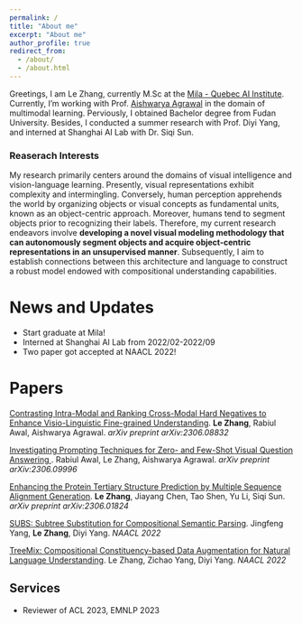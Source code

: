 ```yaml
---
permalink: /
title: "About me"
excerpt: "About me"
author_profile: true
redirect_from: 
  - /about/
  - /about.html
---
```


Greetings, I am Le Zhang, currently M.Sc at the [Mila - Quebec AI Institute](https://mila.quebec/en/person/le-zhang/).  Currently, I’m working with Prof. [Aishwarya Agrawal](https://www.iro.umontreal.ca/~agrawal/) in the domain of multimodal learning. Perviously, I obtained Bachelor degree from Fudan University. Besides, I conducted a summer research with Prof. Diyi Yang, and interned at Shanghai AI Lab with Dr. Siqi Sun.

### Reaserach Interests

My research primarily centers around the domains of visual intelligence and vision-language learning. Presently, visual representations exhibit complexity and intermingling. Conversely, human perception apprehends the world by organizing objects or visual concepts as fundamental units, known as an object-centric approach. Moreover, humans tend to segment objects prior to recognizing their labels. Therefore, my current research endeavors involve **developing a novel visual modeling methodology that can autonomously segment objects and acquire object-centric representations in an unsupervised manner**. Subsequently, I aim to establish connections between this architecture and language to construct a robust model endowed with compositional understanding capabilities.

News and Updates
======
- Start graduate at Mila!
- Interned at Shanghai AI Lab from 2022/02-2022/09
- Two paper got accepted at NAACL 2022!

Papers
======
[Contrasting Intra-Modal and Ranking Cross-Modal Hard Negatives to Enhance Visio-Linguistic Fine-grained Understanding](https://arxiv.org/abs/2306.08832). **Le Zhang**, Rabiul Awal, Aishwarya Agrawal. *arXiv preprint arXiv:2306.08832*

[Investigating Prompting Techniques for Zero- and Few-Shot Visual Question Answering ](https://arxiv.org/abs/2306.09996). Rabiul Awal, Le Zhang, Aishwarya Agrawal. *arXiv preprint arXiv:2306.09996*

[Enhancing the Protein Tertiary Structure Prediction by Multiple Sequence Alignment Generation](https://arxiv.org/abs/2306.01824). **Le Zhang**, Jiayang Chen, Tao Shen, Yu Li, Siqi Sun. *arXiv preprint arXiv:2306.01824*

[SUBS: Subtree Substitution for Compositional Semantic Parsing](https://arxiv.org/abs/2205.01538). Jingfeng Yang, **Le Zhang**, Diyi Yang. *NAACL 2022*

[TreeMix: Compositional Constituency-based Data Augmentation for Natural Language Understanding](https://arxiv.org/abs/2205.06153). Le Zhang, Zichao Yang, Diyi Yang. *NAACL 2022*



Services
------
- Reviewer of ACL 2023, EMNLP 2023
